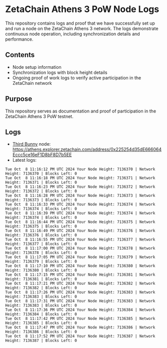 # ZetaChain Athens 3 PoW Node Logs
This repository contains logs and proof that we have successfully set up and run a node on the ZetaChain Athens 3 network. The logs demonstrate continuous node operation, including synchronization details and performance.

## Contents
- Node setup information
- Synchronization logs with block height details
- Ongoing proof of work logs to verify active participation in the ZetaChain network

## Purpose
This repository serves as documentation and proof of participation in the ZetaChain Athens 3 PoW testnet.

## Logs

- [Third Bunny](https://thirdbunny.xyz/) node: https://athens.explorer.zetachain.com/address/0x225254d35dE666064Eccc5ce16eF1D8bF8D7b5EE
- Latest logs:
```
Tue Oct  8 11:16:12 PM UTC 2024 Your Node Height: 7136370 | Network Height: 7136370 | Blocks Left: 0
Tue Oct  8 11:16:18 PM UTC 2024 Your Node Height: 7136371 | Network Height: 7136371 | Blocks Left: 0
Tue Oct  8 11:16:23 PM UTC 2024 Your Node Height: 7136372 | Network Height: 7136372 | Blocks Left: 0
Tue Oct  8 11:16:28 PM UTC 2024 Your Node Height: 7136373 | Network Height: 7136373 | Blocks Left: 0
Tue Oct  8 11:16:33 PM UTC 2024 Your Node Height: 7136374 | Network Height: 7136374 | Blocks Left: 0
Tue Oct  8 11:16:39 PM UTC 2024 Your Node Height: 7136374 | Network Height: 7136374 | Blocks Left: 0
Tue Oct  8 11:16:44 PM UTC 2024 Your Node Height: 7136375 | Network Height: 7136375 | Blocks Left: 0
Tue Oct  8 11:16:49 PM UTC 2024 Your Node Height: 7136376 | Network Height: 7136376 | Blocks Left: 0
Tue Oct  8 11:16:55 PM UTC 2024 Your Node Height: 7136377 | Network Height: 7136377 | Blocks Left: 0
Tue Oct  8 11:17:00 PM UTC 2024 Your Node Height: 7136378 | Network Height: 7136378 | Blocks Left: 0
Tue Oct  8 11:17:05 PM UTC 2024 Your Node Height: 7136379 | Network Height: 7136379 | Blocks Left: 0
Tue Oct  8 11:17:10 PM UTC 2024 Your Node Height: 7136380 | Network Height: 7136380 | Blocks Left: 0
Tue Oct  8 11:17:15 PM UTC 2024 Your Node Height: 7136381 | Network Height: 7136381 | Blocks Left: 0
Tue Oct  8 11:17:21 PM UTC 2024 Your Node Height: 7136382 | Network Height: 7136382 | Blocks Left: 0
Tue Oct  8 11:17:26 PM UTC 2024 Your Node Height: 7136383 | Network Height: 7136383 | Blocks Left: 0
Tue Oct  8 11:17:31 PM UTC 2024 Your Node Height: 7136383 | Network Height: 7136383 | Blocks Left: 0
Tue Oct  8 11:17:36 PM UTC 2024 Your Node Height: 7136384 | Network Height: 7136384 | Blocks Left: 0
Tue Oct  8 11:17:42 PM UTC 2024 Your Node Height: 7136385 | Network Height: 7136385 | Blocks Left: 0
Tue Oct  8 11:17:47 PM UTC 2024 Your Node Height: 7136386 | Network Height: 7136386 | Blocks Left: 0
Tue Oct  8 11:17:52 PM UTC 2024 Your Node Height: 7136387 | Network Height: 7136387 | Blocks Left: 0
```
